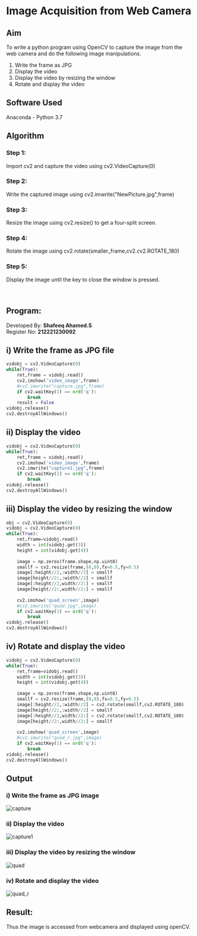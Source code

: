 # Image Acquisition from Web Camera

## Aim
To write a python program using OpenCV to capture the image from the web camera and do the following image manipulations.
1. Write the frame as JPG 
2. Display the video 
3. Display the video by resizing the window
4. Rotate and display the video

## Software Used
Anaconda - Python 3.7

## Algorithm
### Step 1:
Import cv2 and capture the video using cv2.VideoCapture(0)

### Step 2:
Write the captured image using cv2.imwrite("NewPicture.jpg",frame)

### Step 3:
Resize the image using cv2.resize() to get a four-split screen.

### Step 4:
Rotate the image using cv2.rotate(smaller_frame,cv2.cv2.ROTATE_180)

### Step 5:
Display the image until the key to close the window is pressed.
</br>
</br>
</br>
## Program:
Developed By: **Shafeeq Ahamed.S**
</br>
Register No: **212221230092**

## i) Write the frame as JPG file
```py
vidobj = cv2.VideoCapture(0)
while(True):
    ret,frame = vidobj.read()
    cv2.imshow('video_image',frame)
    #cv2.imwrite("capture.jpg",frame)
    if cv2.waitKey(1) == ord('q'):
        break
    result = False
vidobj.release()
cv2.destroyAllWindows()
```
## ii) Display the video
```py
vidobj = cv2.VideoCapture(0)
while(True):
    ret,frame = vidobj.read()
    cv2.imshow('video_image',frame)
    cv2.imwrite("capture1.jpg",frame)
    if cv2.waitKey(1) == ord('q'):
        break
vidobj.release()
cv2.destroyAllWindows()
```
## iii) Display the video by resizing the window
```py
obj = cv2.VideoCapture(0)
vidobj = cv2.VideoCapture(0)
while(True):
    ret,frame=vidobj.read()
    width = int(vidobj.get(3))
    height = int(vidobj.get(4))
    
    image = np.zeros(frame.shape,np.uint8)
    smallf = cv2.resize(frame,(0,0),fx=0.5,fy=0.5)
    image[:height//2,:width//2] = smallf
    image[height//2:,:width//2] = smallf
    image[:height//2,width//2:] = smallf
    image[height//2:,width//2:] = smallf
    
    cv2.imshow('quad_screen',image)
    #cv2.imwrite("quad.jpg",image)
    if cv2.waitKey(1) == ord('q'):
        break
vidobj.release()
cv2.destroyAllWindows()
```
## iv) Rotate and display the video
```py
vidobj = cv2.VideoCapture(0)
while(True):
    ret,frame=vidobj.read()
    width = int(vidobj.get(3))
    height = int(vidobj.get(4))
    
    image = np.zeros(frame.shape,np.uint8)
    smallf = cv2.resize(frame,(0,0),fx=0.5,fy=0.5)
    image[:height//2,:width//2] = cv2.rotate(smallf,cv2.ROTATE_180)
    image[height//2:,:width//2] = smallf
    image[:height//2,width//2:] = cv2.rotate(smallf,cv2.ROTATE_180)
    image[height//2:,width//2:] = smallf
    
    cv2.imshow('quad_screen',image)
    #cv2.imwrite("quad_r.jpg",image)
    if cv2.waitKey(1) == ord('q'):
        break
vidobj.release()
cv2.destroyAllWindows()
```
## Output

### i) Write the frame as JPG image
![capture](https://user-images.githubusercontent.com/86846530/226261858-45d1f716-581e-44fb-9d1e-6e31ed4a6776.jpg)

### ii) Display the video
![capture1](https://user-images.githubusercontent.com/86846530/226261859-086d0353-2aa6-494b-bedb-de31a21851db.jpg)

### iii) Display the video by resizing the window
![quad](https://user-images.githubusercontent.com/86846530/226261868-958d96d1-22e2-438a-a4d7-ee3c088706ec.jpg)

### iv) Rotate and display the video
![quad_r](https://user-images.githubusercontent.com/86846530/226261871-76d95aa9-f22b-48f3-b9c3-525f8be6b43b.jpg)

## Result:
Thus the image is accessed from webcamera and displayed using openCV.
